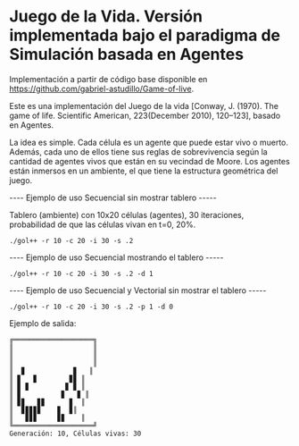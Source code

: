 # Juego de la Vida. Versión implementada bajo el paradigma de Simulación basada en Agentes

Implementación a partir de código base disponible en https://github.com/gabriel-astudillo/Game-of-live.

Este es una implementación del Juego de la vida [Conway, J. (1970). The game of life. Scientific American, 223(December 2010), 120–123], basado en Agentes.

La idea es simple. Cada célula es un agente que puede estar vivo o muerto. Además, cada uno de ellos tiene sus reglas de sobrevivencia según la cantidad de agentes vivos que están en su vecindad de Moore. Los agentes están inmersos en un ambiente, el que tiene la estructura geométrica del juego.

---- Ejemplo de uso Secuencial sin mostrar tablero -----

Tablero (ambiente) con 10x20 células (agentes), 30 iteraciones, probabilidad de que las células vivan en t=0, 20%.
```
./gol++ -r 10 -c 20 -i 30 -s .2
```

---- Ejemplo de uso Secuencial mostrando el tablero -----
```
./gol++ -r 10 -c 20 -i 30 -s .2 -d 1
```

---- Ejemplo de uso Secuencial y Vectorial sin mostrar el tablero -----

```
./gol++ -r 10 -c 20 -i 30 -s .2 -p 1 -d 0
```


Ejemplo de salida:

```
╔════════════════════╗
║                    ║
║                    ║
║                    ║
║  ▊            ▊   ║
║ ▊   ▊        ▊▊ ║
║ ▊ ▊         ▊ ▊ ║
║ ▊          ▊   ▊ ║
║ ▊▊   ▊▊      ▊  ║
║  ▊▊▊▊▊    ▊  ▊║
║   ▊▊▊     ▊▊    ║
╚════════════════════╝
Generación: 10, Células vivas: 30
```
